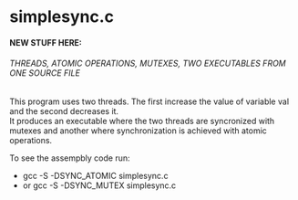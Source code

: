 # simplesync.c

#### NEW STUFF HERE:
###### THREADS, ATOMIC OPERATIONS, MUTEXES, TWO EXECUTABLES FROM ONE SOURCE FILE

This program uses two threads. The first increase the value of variable val and the second decreases it.  
It produces an executable where the two threads are syncronized with mutexes and another where synchronization is achieved with atomic operations.

To see the assempbly code run:
* gcc -S -DSYNC_ATOMIC simplesync.c
* or gcc -S -DSYNC_MUTEX simplesync.c
